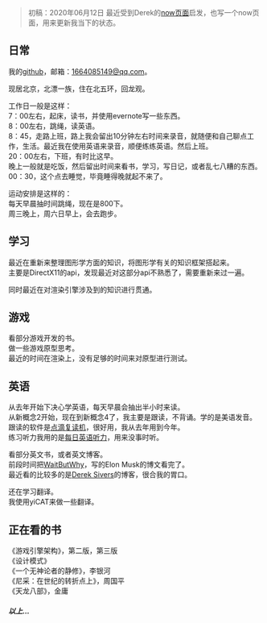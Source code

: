 > 初稿：2020年06月12日 
> 最近受到Derek的[now页面](https://sivers.org/now)启发，也写一个now页面，用来更新我当下的状态。

## 日常
我的[github](https://github.com/IceRiverr)，邮箱：1664085149@qq.com。

现居北京，北漂一族，住在北五环，回龙观。  

工作日一般是这样：  
7：00左右，起床，读书，并使用evernote写一些东西。  
8：00左右，跳绳，读英语。  
8：45，走路上班，路上我会留出10分钟左右时间来录音，就随便和自己聊点工作，生活。最近我在使用英语来录音，顺便练练英语。然后上班。  
20：00左右，下班，有时比这早。  
晚上一般就是吃饭，然后留出时间来看书，学习，写日记，或者乱七八糟的东西。  
00：30，这个点去睡觉，毕竟睡得晚就起不来了。  

运动安排是这样的：  
每天早晨抽时间跳绳，现在是800下。  
周三晚上，周六日早上，会去跑步。  

## 学习
最近在重新来整理图形学方面的知识，将图形学有关的知识框架搭起来。  
主要是DirectX11的api，发现最近对这部分api不熟悉了，需要重新来过一遍。  

同时最近在对渲染引擎涉及到的知识进行贯通。  

## 游戏
看部分游戏开发的书。  
做一些游戏原型思考。  
最近的时间在渲染上，没有足够的时间来对原型进行测试。  

## 英语
从去年开始下决心学英语，每天早晨会抽出半小时来读。  
从新概念2开始，现在到新概念4了，我主要是跟读，不背诵。学的是美语发音。 
跟读的软件是[点滴复读机](http://www.diandienglish.com/phone/ddrepeator.html)，很好用，我从去年用到今年。  
练习听力我用的是[每日英语听力](http://dict.eudic.net/ting/)，用来没事时听。  

看部分英文书，或者英文博客。  
前段时间把[WaitButWhy](https://waitbutwhy.com/)，写的Elon Musk的博文看完了。  
最近看的比较多的是[Derek Sivers](https://sivers.org/)的博客，很合我的胃口。  

还在学习翻译。  
我使用yiCAT来做一些翻译。  

## 正在看的书
《游戏引擎架构》，第二版，第三版  
《设计模式》  
《一个无神论者的静修》，李银河  
《尼采：在世纪的转折点上》，周国平  
《天龙八部》，金庸  

##### 以上...